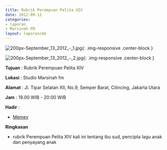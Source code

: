 ```yaml
---
title: Rubrik Perempuan Pelita XIV
date: 2012-09-12
categories:
- laporan
- Marsinah FM
layout: laporancmb
---
```



![200px-September_13_2012_-_1.jpg](/uploads/200px-September_13_2012_-_1.jpg){: .img-responsive .center-block }

![200px-September_13_2012_-_2.jpg](/uploads/200px-September_13_2012_-_2.jpg){: .img-responsive .center-block }


**Tujuan** : Rubrik Perempuan Pelita XIV 

**Lokasi** : Studio Marsinah fm 

**Alamat** : Jl. Tipar Selatan XII, No.9, Semper Barat, Cilincing, Jakarta Utara 

**Jam** : 19.00 WIB - 20:00 WIB 

**Hadir** :
* [Memey](http://wiki.ciptamedia.org/wiki/Memey)

**Ringkasan**  
* rubrik Perempuan Pelita XIV kali ini tentang ibu sud, pencipta lagu anak dan penyayang anak

